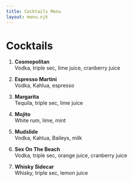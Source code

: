 ```yaml
---
title: Cocktails Menu
layout: menu.njk
---
```

# Cocktails

1. **Cosmopolitan**  
    Vodka, triple sec, lime juice, cranberry juice

2. **Espresso Martini**  
    Vodka, Kahlua, espresso

3. **Margarita**  
    Tequila, triple sec, lime juice

4. **Mojito**  
    White rum, lime, mint

5. **Mudslide**  
    Vodka, Kahlua, Baileys, milk

6. **Sex On The Beach**  
    Vodka, triple sec, orange juice, cranberry juice

7. **Whisky Sidecar**  
    Whisky, triple sec, lemon juice
